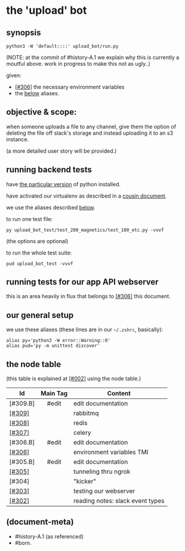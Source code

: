 # the 'upload' bot

## <a name=synopsis></a>synopsis

    python3 -W 'default::::' upload_bot/run.py

(NOTE: at the commit of #history-A.1 we explain why this is currently
a moutful above. work in progress to make this not as ugly..)

given:

  - [\[#306\]] the necessary environment variables
  - the [below](#aliases) aliases.




## objective & scope:

when someone uploads a file to any channel, give them the option of
deleting the file off slack's storage and instead uploading it to an
s3 instance.

(a more detailed user story will be provided.)




## <a name='running-backend-tests'></a>running backend tests

have [the particular version][018_pyver] of python installed.

have activated our virtualenv as described in a [cousin document][here2].

we use the aliases described [below](#aliases).

to run one test file:

    py upload_bot_test/test_200_magnetics/test_100_etc.py -vvvf

(the options are optional)

to run the whole test suite:

    pud upload_bot_test -vvvf




## running tests for our app API webserver

this is an area heavily in flux that belongs to [\[#306\]] this document.




## our general setup

we use these <a name='aliases'>aliases</a>
(these lines are in our `~/.zshrc`, basically):

    alias py='python3 -W error::Warning::0'
    alias pud='py -m unittest discover'




## <a name="node-table"></a>the node table

(this table is explained at [\[#002\]] using the node table.)

| Id                        | Main Tag | Content
|---------------------------|:-----:|-
|                   [#309.B]| #edit | edit documentation
|              [\[#309\]]   |       | rabbitmq
|              [\[#308\]]   |       | redis
|              [\[#307\]]   |       | celery
|                   [#306.B]| #edit | edit documentation
|              [\[#306\]]   |       | environment variables TMI
|                   [#305.B]| #edit | edit documentation
|              [\[#305\]]   |       | tunneling thru ngrok
|                [#304]     |       | "kicker"
|              [\[#303\]]   |       | testing our webserver
|              [\[#302\]]   |       | reading notes: slack event types




[\[#309\]]: 309-rabbitmq.md
[\[#308\]]: 308-redis.md
[\[#307\]]: 307-celery.md
[\[#306\]]: 306-environment-variable-TMI.md
[\[#305\]]: 305-tunneling-thru-ngrok.md
[\[#303\]]: 303-testing-our-webserver-with-postman.md
[\[#302\]]: 302-slack-event-types.txt
[\[#002\]]: ../README.md#002
[018_pyver]: ../doc/118-installing-and-deploying-python.md#python-version
[here2]: ../grep-dump-doc.md#venv-etc




## (document-meta)

  - #history-A.1 (as referenced)
  - #born.
